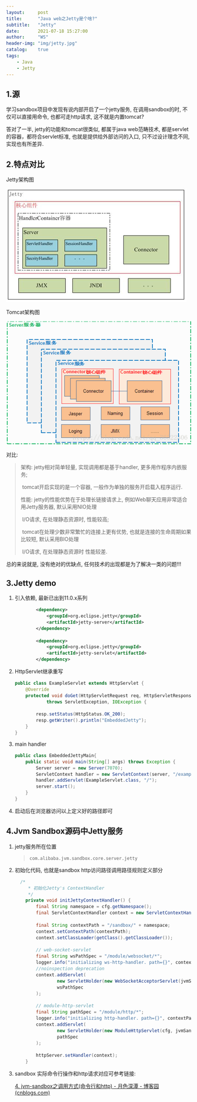 ```yaml
---
layout:     post
title:      "Java web之Jetty是个啥?"
subtitle:   "Jetty"
date:       2021-07-18 15:27:00
author:     "WS"
header-img: "img/jetty.jpg"
catalog:    true
tags:
    - Java
    - Jetty
---
```


## 1.源

  学习sandbox项目中发现有说内部开启了一个jetty服务, 在调用sandbox的时, 不仅可以直接用命令, 也都可走http请求, 这不就是内置tomcat?

  答对了一半, jetty的功能和tomcat很类似, 都属于java web范畴技术, 都是servlet的容器，都符合servlet标准, 也就是提供给外部访问的入口, 只不过设计理念不同, 实现也有所差异. 

## 2.特点对比

Jetty架构图

![javascript](/img/jetty-1.png)

Tomcat架构图

![javascript](/img/jetty-2.gif)

对比:

> 架构: jetty相对简单轻量, 实现调用都是基于handler, 更多用作程序内嵌服务;
>
> ​          tomcat开启实现的是一个容器, 一般作为单独的服务开启载入程序运行.
>
> 性能: jetty的性能优势在于处理长链接请求上, 例如Web聊天应用非常适合用Jetty服务器, 默认采用NIO处理
>
> ​          I/O请求, 在处理静态资源时, 性能较高;
>
> ​          tomcat在处理少数非常繁忙的连接上更有优势, 也就是连接的生命周期如果比较短, 默认采用BIO处理         
>
> ​          I/O请求, 在处理静态资源时 性能较差.

总的来说就是, 没有绝对的优缺点, 任何技术的出现都是为了解决一类的问题!!!

## 3.Jetty demo

1. 引入依赖, 最新已出到11.0.x系列

   ```xml
           <dependency>
               <groupId>org.eclipse.jetty</groupId>
               <artifactId>jetty-server</artifactId>
           </dependency>
           
           <dependency>
               <groupId>org.eclipse.jetty</groupId>
               <artifactId>jetty-servlet</artifactId>
           </dependency>
   ```

2. HttpServlet继承重写

   ```java
   public class ExampleServlet extends HttpServlet {
       @Override
       protected void doGet(HttpServletRequest req, HttpServletResponse resp)
               throws ServletException, IOException {
   
           resp.setStatus(HttpStatus.OK_200);
           resp.getWriter().println("EmbeddedJetty");
       }
   }
   ```

3. main handler

   ```java
   public class EmbeddedJettyMain{
       public static void main(String[] args) throws Exception {
           Server server = new Server(7070);
           ServletContext handler = new ServletContext(server, "/example");
           handler.addServlet(ExampleServlet.class, "/");
           server.start();
       }
   }
   ```

4. 启动后在浏览器访问以上定义好的路径即可

## 4.Jvm Sandbox源码中Jetty服务

1. jetty服务所在位置

   > ```shell
   > com.alibaba.jvm.sandbox.core.server.jetty
   > ```

2. 初始化代码, 也就是sandbox http访问路径调用路径规则定义部分

   ```java
     /*
        * 初始化Jetty's ContextHandler
        */
       private void initJettyContextHandler() {
           final String namespace = cfg.getNamespace();
           final ServletContextHandler context = new ServletContextHandler(NO_SESSIONS);
   
           final String contextPath = "/sandbox/" + namespace;
           context.setContextPath(contextPath);
           context.setClassLoader(getClass().getClassLoader());
   
           // web-socket-servlet
           final String wsPathSpec = "/module/websocket/*";
           logger.info("initializing ws-http-handler. path={}", contextPath + wsPathSpec);
           //noinspection deprecation
           context.addServlet(
                   new ServletHolder(new WebSocketAcceptorServlet(jvmSandbox.getCoreModuleManager())),
                   wsPathSpec
           );
   
           // module-http-servlet
           final String pathSpec = "/module/http/*";
           logger.info("initializing http-handler. path={}", contextPath + pathSpec);
           context.addServlet(
                   new ServletHolder(new ModuleHttpServlet(cfg, jvmSandbox.getCoreModuleManager())),
                   pathSpec
           );
   
           httpServer.setHandler(context);
       }
   ```

3. sandbox 实际命令行操作和http请求对应可参考链接:

   [4. jvm-sandbox之调用方式(命令行和http) - 月色深潭 - 博客园 (cnblogs.com)](https://www.cnblogs.com/moonpool/p/14510443.html)

   
